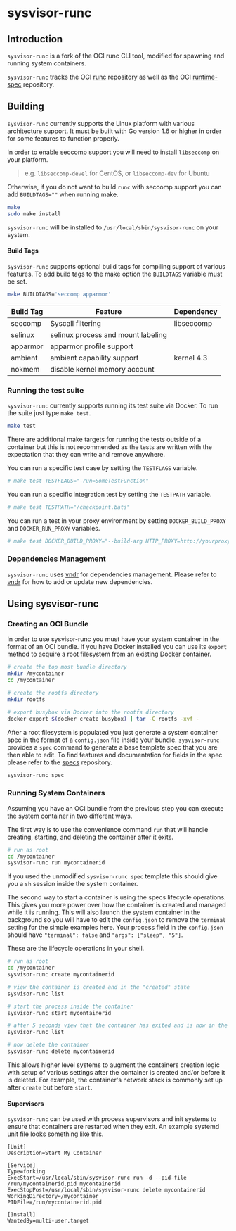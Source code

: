 # sysvisor-runc

## Introduction

`sysvisor-runc` is a fork of the OCI runc CLI tool, modified for spawning and running system containers.

`sysvisor-runc` tracks the OCI [runc](https://github.com/opencontainers/runc) repository
as well as the OCI [runtime-spec](https://github.com/opencontainers/runtime-spec)
repository.

## Building

`sysvisor-runc` currently supports the Linux platform with various architecture support.
It must be built with Go version 1.6 or higher in order for some features to function properly.

In order to enable seccomp support you will need to install `libseccomp` on your platform.
> e.g. `libseccomp-devel` for CentOS, or `libseccomp-dev` for Ubuntu

Otherwise, if you do not want to build `runc` with seccomp support you can add `BUILDTAGS=""` when running make.

```bash
make
sudo make install
```

`sysvisor-runc` will be installed to `/usr/local/sbin/sysvisor-runc` on your system.


#### Build Tags

`sysvisor-runc` supports optional build tags for compiling support of various features.
To add build tags to the make option the `BUILDTAGS` variable must be set.

```bash
make BUILDTAGS='seccomp apparmor'
```

| Build Tag | Feature                            | Dependency  |
|-----------|------------------------------------|-------------|
| seccomp   | Syscall filtering                  | libseccomp  |
| selinux   | selinux process and mount labeling | <none>      |
| apparmor  | apparmor profile support           | <none>      |
| ambient   | ambient capability support         | kernel 4.3  |
| nokmem    | disable kernel memory account      | <none>      |


### Running the test suite

`sysvisor-runc` currently supports running its test suite via Docker.
To run the suite just type `make test`.

```bash
make test
```

There are additional make targets for running the tests outside of a container but this is
not recommended as the tests are written with the expectation that they can write and
remove anywhere.

You can run a specific test case by setting the `TESTFLAGS` variable.

```bash
# make test TESTFLAGS="-run=SomeTestFunction"
```

You can run a specific integration test by setting the `TESTPATH` variable.

```bash
# make test TESTPATH="/checkpoint.bats"
```

You can run a test in your proxy environment by setting `DOCKER_BUILD_PROXY` and `DOCKER_RUN_PROXY` variables.

```bash
# make test DOCKER_BUILD_PROXY="--build-arg HTTP_PROXY=http://yourproxy/" DOCKER_RUN_PROXY="-e HTTP_PROXY=http://yourproxy/"
```

### Dependencies Management

`sysvisor-runc` uses [vndr](https://github.com/LK4D4/vndr) for dependencies management.
Please refer to [vndr](https://github.com/LK4D4/vndr) for how to add or update
new dependencies.

## Using sysvisor-runc

### Creating an OCI Bundle

In order to use sysvisor-runc you must have your system container in the format of an OCI bundle.
If you have Docker installed you can use its `export` method to acquire a root filesystem from an existing Docker container.

```bash
# create the top most bundle directory
mkdir /mycontainer
cd /mycontainer

# create the rootfs directory
mkdir rootfs

# export busybox via Docker into the rootfs directory
docker export $(docker create busybox) | tar -C rootfs -xvf -
```

After a root filesystem is populated you just generate a system container spec in the
format of a `config.json` file inside your bundle.  `sysvisor-runc` provides a `spec`
command to generate a base template spec that you are then able to edit.  To find features
and documentation for fields in the spec please refer to the
[specs](https://github.com/opencontainers/runtime-spec) repository.

```bash
sysvisor-runc spec
```

### Running System Containers

Assuming you have an OCI bundle from the previous step you can execute the system container in two different ways.

The first way is to use the convenience command `run` that will handle creating, starting, and deleting the container after it exits.

```bash
# run as root
cd /mycontainer
sysvisor-runc run mycontainerid
```

If you used the unmodified `sysvisor-runc spec` template this should give you a `sh` session inside the system container.

The second way to start a container is using the specs lifecycle operations.
This gives you more power over how the container is created and managed while it is running.
This will also launch the system container in the background so you will have to edit the `config.json` to remove the `terminal` setting for the simple examples here.
Your process field in the `config.json` should have `"terminal": false` and `"args": ["sleep", "5"]`.

These are the lifecycle operations in your shell.


```bash
# run as root
cd /mycontainer
sysvisor-runc create mycontainerid

# view the container is created and in the "created" state
sysvisor-runc list

# start the process inside the container
sysvisor-runc start mycontainerid

# after 5 seconds view that the container has exited and is now in the stopped state
sysvisor-runc list

# now delete the container
sysvisor-runc delete mycontainerid
```

This allows higher level systems to augment the containers creation logic with setup of various settings after the container is created and/or before it is deleted. For example, the container's network stack is commonly set up after `create` but before `start`.

#### Supervisors

`sysvisor-runc` can be used with process supervisors and init systems to ensure that containers are restarted when they exit.
An example systemd unit file looks something like this.

```systemd
[Unit]
Description=Start My Container

[Service]
Type=forking
ExecStart=/usr/local/sbin/sysvisor-runc run -d --pid-file /run/mycontainerid.pid mycontainerid
ExecStopPost=/usr/local/sbin/sysvisor-runc delete mycontainerid
WorkingDirectory=/mycontainer
PIDFile=/run/mycontainerid.pid

[Install]
WantedBy=multi-user.target
```
